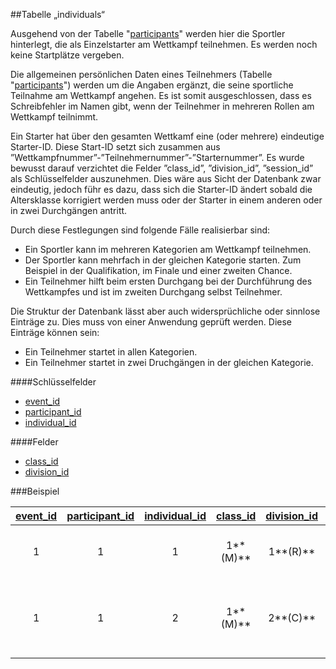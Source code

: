 ##Tabelle „individuals“

Ausgehend von der Tabelle "[participants]" werden hier die Sportler hinterlegt, die als Einzelstarter am Wettkampf teilnehmen. Es werden noch keine Startplätze vergeben.

Die allgemeinen persönlichen Daten eines Teilnehmers (Tabelle "[participants]") werden um die Angaben ergänzt, die seine sportliche Teilnahme am Wettkampf angehen. Es ist somit ausgeschlossen, dass es Schreibfehler im Namen gibt, wenn der Teilnehmer in mehreren Rollen am Wettkampf teilnimmt.

Ein Starter hat über den gesamten Wettkamf eine (oder mehrere) eindeutige Starter-ID. Diese Start-ID setzt sich zusammen aus ”Wettkampfnummer”-”Teilnehmernummer”-”Starternummer”. Es wurde bewusst darauf verzichtet die Felder ”class_id”, ”division_id”, ”session_id” als Schlüsselfelder auszunehmen. Dies wäre aus Sicht der Datenbank zwar eindeutig, jedoch führ es dazu, dass sich die Starter-ID ändert sobald die Altersklasse korrigiert werden muss oder der Starter in einem anderen oder in zwei Durchgängen antritt.

Durch diese Festlegungen sind folgende Fälle realisierbar sind: 

* Ein Sportler kann im mehreren Kategorien am Wettkampf teilnehmen.
* Der Sportler kann mehrfach in der gleichen Kategorie starten. Zum Beispiel in der Qualifikation, im Finale und einer zweiten Chance.
* Ein Teilnehmer hilft beim ersten Durchgang bei der Durchführung des Wettkampfes und ist im zweiten Durchgang selbst Teilnehmer.

Die Struktur der Datenbank lässt aber auch widersprüchliche oder sinnlose Einträge zu. Dies muss von einer Anwendung geprüft werden. Diese Einträge können sein:

* Ein Teilnehmer startet in allen Kategorien.
* Ein Teilnehmer startet in zwei Druchgängen in der gleichen Kategorie.

####Schlüsselfelder

* [event_id]
* [participant_id]
* [individual_id]

####Felder

* [class_id]
* [division_id]

###Beispiel

[event_id]|[participant_id]|[individual_id]|[class_id]|[division_id]|Bemerkung
:--------:|:--------------:|:-------------:|:--------:|:-----------:|:--------
1|1|1|1**(M)**|1**(R)**|Hans Mustermann tritt als Men Recurve an
1|1|2|1**(M)**|2**(C)**|Er nimmt mit einem weiteren Bogen am Wettkmapf teil


[event_id]:kapitel_07_e.md#event_id
[participant_id]:kapitel_07_p.md#participant_id
[individual_id]:kapitel_07_i.md#individual_id
[class_id]:kapitel_07_c.md#class_id
[division_id]:kapitel_07_d.md#division_id
[participants]:kapitel_03_03.md
